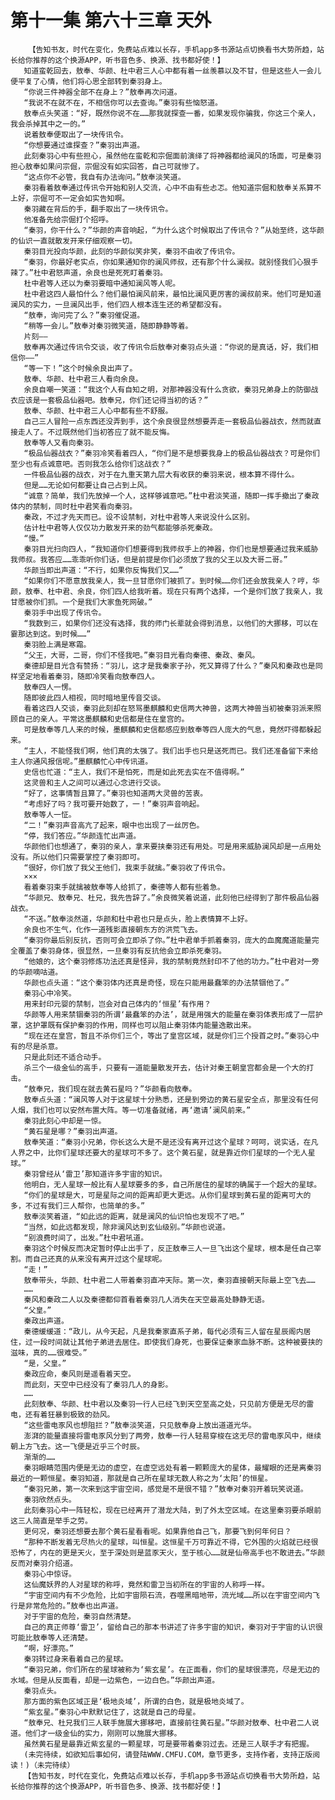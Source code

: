 # 第十一集 第六十三章 天外
        【告知书友，时代在变化，免费站点难以长存，手机app多书源站点切换看书大势所趋，站长给你推荐的这个换源APP，听书音色多、换源、找书都好使！】
       知道蛮乾回去，敖奉、华颜、杜中君三人心中都有着一丝羡慕以及不甘，但是这些人一会儿便平复了心情，他们将心思全部转到秦羽身上。
       “你说三件神器全部不在身上？”敖奉再次问道。
       “我说不在就不在，不相信你可以去查询。”秦羽有些恼怒道。
       敖奉点头笑道：“好，既然你说不在……那我就探查一番，如果发现你骗我，你这三个亲人，我会杀掉其中之一的。”
       说着敖奉便取出了一块传讯令。
       “你想要通过谁探查？”秦羽出声道。
       此刻秦羽心中有些担心，虽然他在蛮乾和宗倔面前演绎了将神器都给澜风的场面，可是秦羽担心敖奉如果问宗倔，宗倔没有如实回答，自己可就惨了。
       “这点你不必管，我自有办法询问。”敖奉淡笑道。
       秦羽看着敖奉通过传讯令开始和别人交流，心中不由有些忐忑。他知道宗倔和敖奉关系算不上好，宗倔可不一定会如实告知啊。
       秦羽藏在背后的手，翻手取出了一块传讯令。
       他准备先给宗倔打个招呼。
       “秦羽，你干什么？”华颜的声音响起，“为什么这个时候取出了传讯令？”从始至终，这华颜的仙识一直就散发开来仔细观察一切。
       秦羽目光投向华颜，此刻的华颜似笑非笑，秦羽不由收了传讯令。
       “秦羽，你最好老实点，你如果通知你的澜风师叔，还有那个什么澜叔。就别怪我们心狠手辣了。”杜中君怒声道，余良也是死死盯着秦羽。
       杜中君等人还以为秦羽要暗中通知澜风等人呢。
       杜中君这四人最怕什么？他们最怕澜风前来，最怕比澜风更厉害的澜叔前来。他们可是知道澜风的实力，一旦澜风出手，他们四人根本连生还的希望都没有。
       “敖奉，询问完了么？”秦羽催促道。
       “稍等一会儿。”敖奉对秦羽微笑道，随即静静等着。
       片刻——
       敖奉再次通过传讯令交谈，收了传讯令后敖奉对秦羽点头道：“你说的是真话，好，我们相信你——”
       “等一下！”这个时候余良出声了。
       敖奉、华颜、杜中君三人看向余良。
       余良自嘲一笑道：“我这个人有自知之明，对那神器没有什么贪欲，秦羽兄弟身上的防御战衣应该是一套极品仙器吧。敖奉兄，你们还记得当初的话？”
       敖奉、华颜、杜中君三人心中都有些不舒服。
       自己三人冒险一点东西还没弄到手，这个余良很显然想要弄走一套极品仙器战衣，然而就直接走人了。不过既然他们当初答应了就不能反悔。
       敖奉等人又看向秦羽。
       “极品仙器战衣？”秦羽冷笑看着四人，“你们是不是想要我身上的极品仙器战衣？可是你们至少也有点诚意吧。否则我怎么给你们这战衣？”
       一件极品仙器的战衣，对于在九重天第九层大有收获的秦羽来说，根本算不得什么。
       但是……无论如何都要让自己占到上风。
       “诚意？简单，我们先放掉一个人，这样够诚意吧。”杜中君淡笑道，随即一挥手撤出了秦政体内的禁制，同时杜中君笑看向秦羽。
       秦政，不过才先天而已。设不设禁制，对杜中君等人来说没什么区别。
       估计杜中君等人仅仅功力散发开来的劲气都能够杀死秦政。
       “慢。”
       秦羽目光扫向四人，“我知道你们想要得到我师叔手上的神器，你们也是想要通过我来威胁我师叔。我答应……乖乖听你们话，但是前提是你们必须放了我的父王以及大哥二哥。”
       华颜当即出声道：“不行，如果你反悔我们又……”
       “如果你们不愿意放我亲人，我一旦甘愿你们被抓了。到时候……你们还会放我亲人？哼，华颜，敖奉、杜中君、余良，你们四人给我听着。现在只有两个选择，一个是你们放了我亲人，我甘愿被你们抓。一个是我们大家鱼死网破。”
       秦羽手中出现了传讯令。
       “我数到三，如果你们还没有选择，我的师门长辈就会得到消息，以他们的大挪移，可以在霎那达到这。到时候……”
       秦羽脸上满是寒霜。
       “父王，大哥，二哥，你们不怪我吧。”秦羽目光看向秦德、秦政、秦风。
       秦德却是目光含有赞扬：“羽儿，这才是我秦家子孙，死又算得了什么？”秦风和秦政也是同样坚定地看着秦羽，随即冷笑看向敖奉四人。
       敖奉四人一愣。
       随即彼此四人相视，同时暗地里传音交谈。
       看着这四人交谈，秦羽此刻却在怒骂墨麒麟和史信两大神兽，这两大神兽当初被秦羽派来照顾自己的亲人。平常这墨麒麟和史信都是住在皇宫的。
       可是敖奉等几人来的时候，墨麒麟和史信都感应到敖奉等四人庞大的气息，竟然吓得都躲起来。
       “主人，不能怪我们啊，他们真的太强了。我们出手也只是送死而已。我们还准备留下来给主人你通风报信呢。”墨麒麟忙心中传讯道。
       史信也忙道：“主人，我们不是怕死，而是如此死去实在不值得啊。”
       这灵兽和主人之间可以通过心念进行交谈。
       “好了，这事情暂且算了。”秦羽也知道两大灵兽的苦衷。
       “考虑好了吗？我可要开始数了，一！”秦羽声音响起。
       敖奉等人一怔。
       “二！”秦羽声音高亢了起来，眼中也出现了一丝厉色。
       “停，我们答应。”华颜连忙出声道。
       华颜他们也想通了，秦羽的亲人，拿来要挟秦羽还有用处。可是用来威胁澜风却是一点用处没有。所以他们只需要掌控了秦羽即可。
       “很好，你们放了我父王他们，我束手就擒。”秦羽收了传讯令。
       ×××
       看着秦羽束手就擒被敖奉等人给抓了，秦德等人都有些着急。
       “华颜兄、敖奉兄、杜兄，我先告辞了。”余良微笑着说道，此刻他已经得到了那件极品仙器战衣。
       “不送。”敖奉淡然道，华颜和杜中君也只是点头，脸上表情算不上好。
       余良也不生气，化作一道残影直接朝东方的洪荒飞去。
       “秦羽你最后别反抗，否则可会立即杀了你。”杜中君单手抓着秦羽，庞大的血魔魔道能量完全覆盖了秦羽身体，很显然，一旦秦羽有反抗他会立即杀死秦羽。
       “他娘的，这个秦羽修炼功法还真是怪异，我的禁制竟然封印不了他的功力。”杜中君对一旁的华颜嘀咕道。
       华颜也点头道：“这个秦羽体内还真是奇怪，现在只能用最蠢笨的办法禁锢他了。”
       秦羽心中冷笑。
       用来封印元婴的禁制，岂会对自己体内的‘恒星’有作用？
       华颜等人用来禁锢秦羽的所谓‘最蠢笨的办法’，就是用强大的能量在秦羽体表形成了一层护罩，这护罩既有保护秦羽的作用，同样也可以阻止秦羽体内能量逸散出来。
       “现在还在皇宫，暂且不杀你们三个，等出了皇宫区域，就是你们三个授首之时。”秦羽心中有的尽是杀意。
       只是此刻还不适合动手。
       杀三个一级金仙的高手，只要有一道能量散发开去，估计对秦王朝皇宫都会是一个大的打击。
       “敖奉兄，我们现在就去黄石星吗？”华颜看向敖奉。
       敖奉点头道：“澜风等人对于这星球十分熟悉，还是到旁边的黄石星安全点，那里没有任何人烟，我们也可以安然布置大阵。等一切准备就绪，再‘邀请’澜风前来。”
       秦羽此刻心中却是一惊。
       “黄石星是哪？”秦羽出声道。
       敖奉笑道：“秦羽小兄弟，你长这么大是不是还没有离开过这个星球？呵呵，说实话，在凡人界之中，比你们星球还要大的星球可不多了。这个黄石星，就是靠近你们星球的一个无人星球。”
       秦羽曾经从‘雷卫’那知道许多宇宙的知识。
       他明白，无人星球一般比有人星球要多的多，自己所居住的星球的确属于一个超大的星球。
       “你们的星球是大，可是星际之间的距离却更大更远。从你们星球到黄石星的距离可大的多，不过有我们三人帮你，也简单的多。”
       敖奉淡笑着道，“如此远的距离，就是澜风的仙识怕也发现不了吧。”
       “当然，如此远都发现，除非澜风达到玄仙级别。”华颜也说道。
       “别浪费时间了，出发。”杜中君吼道。
       秦羽这个时候反而决定暂时停止出手了，反正敖奉三人一旦飞出这个星球，根本是任自己宰割。而自己还真的从来没有离开过这个星球呢。
       “走！”
       敖奉带头，华颜、杜中君二人带着秦羽直冲天际。第一次，秦羽直接朝天际最上空飞去……
       ……
       秦风和秦政二人以及秦德都仰首看着秦羽几人消失在天空最高处静静无语。
       “父皇。”
       秦政出声道。
       秦德缓缓道：“政儿，从今天起，凡是我秦家直系子弟，每代必须有三人留在星辰阁内居住，过一段时间就让其他子弟进去居住。即使我们身死，也要保证秦家血脉不断。这种被要挟的滋味，真的……很难受。”
       “是，父皇。”
       秦政应命，秦风则是遥看着天空。
       而此刻，天空中已经没有了秦羽几人的身影。
       ……
       此刻敖奉、华颜、杜中君以及秦羽一行人已经飞到天空至高之处，只见前方便是无尽的雷电，还有着狂暴到极致的劲风。
       “这些雷电豕风也想阻拦？”敖奉淡笑道，只见敖奉身上放出道道光华。
       澎湃的能量直接将雷电豕风分到了两旁，敖奉一行人轻易穿梭在这无尽的雷电豕风中，继续朝上方飞去。这一飞便是近乎三个时辰。
       渐渐的……
       秦羽眼睛范围内便是无边的虚空，在虚空远处有着一颗颗庞大的星体，最耀眼的还是离秦羽最近的一颗恒星。秦羽知道，那就是自己所在星球无数人称之为‘太阳’的恒星。
       “秦羽兄弟，第一次来到这宇宙空间，感觉是不是很不错？”敖奉对秦羽开着玩笑说道。
       秦羽欣然点头。
       此刻秦羽心中一阵轻松，现在已经离开了潜龙大陆，到了外太空区域。在这里秦羽要杀眼前这三人简直是举手之劳。
       更何况，秦羽还想要去那个黄石星看看呢。如果靠他自己飞，那要飞到何年何日？
       “那种不断发着无尽热火的星球，叫恒星。这恒星千万可靠近不得，它外围的火焰就已经很恐怖了，内在的更是天火，至于深处则是蓝豕天火，至于核心……就是仙帝高手也不敢进去。”华颜反而对秦羽介绍道。
       秦羽心中惊讶。
       这仙魔妖界的人对星球的称呼，竟然和雷卫当初所在的宇宙的人称呼一样。
       “宇宙空间内有不少危险，比如宇宙陨石流，吞噬黑暗地带，流光域……所以在宇宙空间内飞行是非常危险的。”敖奉也出声道。
       对于宇宙的危险，秦羽自然清楚。
       自己的真正师尊‘雷卫’，留给自己的那本书讲述了许多宇宙的知识，秦羽对于宇宙的认识很可能比敖奉等人还清楚。
       “啊，好漂亮。”
       秦羽转过身来看着自己的星球。
       “秦羽兄弟，你们所在的星球被称为‘紫玄星’。在正面看，你们的星球很漂亮，尽是无边的水域。但是从反面看，却是一边紫色，一边白色。”华颜出声道。
       秦羽点头。
       那方面的紫色区域正是‘极地炎域’，所谓的白色，就是极地炎域了。
       “紫玄星。”秦羽心中默默记住了，这就是自己的母星。
       “敖奉兄、杜兄我们三人联手施展大挪移吧，直接前往黄石星。”华颜对敖奉、杜中君二人说道。他们才一级金仙的实力，刚刚可以施展大挪移。
       虽然黄石星是最靠近紫玄星的一颗星球，可是要带着秦羽过去。还是三人联手才有把握。
       (未完待续，如欲知后事如何，请登陆WWW.CMFU.COM，章节更多，支持作者，支持正版阅读！)（未完待续）
       【告知书友，时代在变化，免费站点难以长存，手机app多书源站点切换看书大势所趋，站长给你推荐的这个换源APP，听书音色多、换源、找书都好使！】